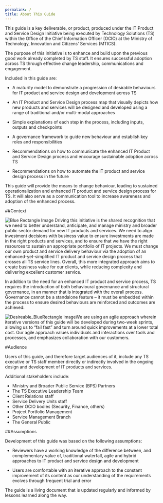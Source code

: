 ```yaml
---
permalink: /
title: About This Guide
---
```


This guide is a key deliverable, or product, produced under the IT Product and Service Design Initiative being executed by Technology Solutions (TS) within the Office of the Chief Information Officer (OCIO) at the Ministry of Technology, Innovation and Citizens’ Services (MTICS).

The purpose of this initiative is to enhance and build upon the previous good work already completed by TS staff. It ensures successful adoption across TS through effective change leadership, communications and engagement.

Included in this guide are:

* A maturity model to demonstrate a progression of desirable behaviours for IT product and service design and development across TS

* An IT Product and Service Design process map that visually depicts how new products and services will be designed and developed using a range of traditional and/or multi-modal approaches

* Simple explanations of each step in the process, including inputs, outputs and checkpoints

* A governance framework to guide new behaviour and establish key roles and responsibilities

* Recommendations on how to communicate the enhanced IT Product and Service Design process and encourage sustainable adoption across TS

* Recommendations on how to automate the IT product and service design process in the future

This guide will provide the means to change behaviour, leading to sustained operationalization and enhanced IT product and service design process for TS. It will also serve as a communication tool to increase awareness and adoption of the enhanced process.

##Context

<img src="{{site.baseurl}}/images/3Qs_BlueRectangle.png" alt="Blue Rectangle Image"> Driving this initiative is the shared recognition that we need to better understand, anticipate, and manage ministry and broader public sector demand for new IT products and services. We need to align investment decisions with business value to ensure investments are made in the right products and services, and to ensure that we have the right resources to sustain an appropriate portfolio of IT projects. We must change our own product and service delivery behaviour via the adoption of an enhanced-yet-simplified IT product and service design process that crosses all TS service lines. Overall, this more integrated approach aims to create business value for our clients, while reducing complexity and delivering excellent customer service.

In addition to the need for an enhanced IT product and service process, TS requires the introduction of both behavioural governance and structural governance, in an manner that is integrated with the overall process. Governance cannot be a standalone feature – it must be embedded within the process to ensure desired behaviours are reinforced and outcomes are achieved.

<img src="{{site.baseurl}}/images/Desireable_BlueRectangle.png" alt="Desireable_BlueRectangle image">We are using an agile approach wherein iterative versions of this guide will be developed during two-week sprints, allowing us to “fail fast” and turn around quick improvements at a lower total cost. Our agile approach values individuals and interactions over tools and processes, and emphasizes collaboration with our customers.

#Audience

Users of this guide, and therefore target audiences of it, include any TS executive or TS staff member directly or indirectly involved in the ongoing design and development of IT products and services.

Additional stakeholders include:

* Ministry and Broader Public Service (BPS) Partners
* The TS Executive Leadership Team
* Client Relations staff
* Service Delivery Units staff
* Other OCIO bodies (Security, Finance, others)
* Project Portfolio Management
* Service Management Branch
* The General Public

##Assumptions

Development of this guide was based on the following assumptions:

* Reviewers have a working knowledge of the difference between, and complementary value of, traditional waterfall, agile and hybrid approaches to IT product and service design and development

* Users are comfortable with an iterative approach to the constant improvement of its content as our understanding of the requirements evolves through frequent trial and error

The guide is a living document that is updated regularly and informed by lessons learned along the way.
